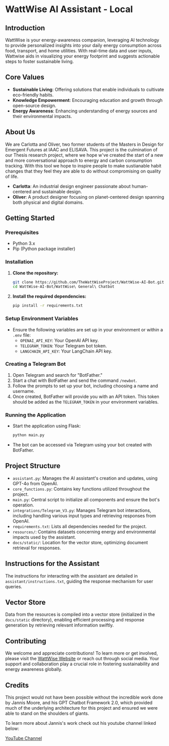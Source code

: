 
# WattWise AI Assistant - Local

## Introduction

WattWise is your energy-awareness companion, leveraging AI technology to provide personalized insights into your daily energy consumption across food, transport, and home utilities. With real-time data and user inputs, Wattwise aids in visualizing your energy footprint and suggests actionable steps to foster sustainable living.

## Core Values

- **Sustainable Living**: Offering solutions that enable individuals to cultivate eco-friendly habits.
- **Knowledge Empowerment**: Encouraging education and growth through open-source design.
- **Energy Awareness**: Enhancing understanding of energy sources and their environmental impacts.

## About Us

We are Carlotta and Oliver, two former students of the Masters in Design for Emergent Futures at IAAC and ELISAVA. This project is the culmination of our Thesis research project, where we hope w've created the start of a new and more conversational approach to energy and carbon consumption tracking. With this tool we hope to inspire people to make sustianable habit changes that they feel they are able to do without compromising on quality of life.

- **Carlotta**: An industrial design engineer passionate about human-centered and sustainable design.
- **Oliver**: A product designer focusing on planet-centered design spanning both physical and digital domains.

## Getting Started

### Prerequisites

- Python 3.x
- Pip (Python package installer)

### Installation

1. **Clone the repository:**
   ```bash
   git clone https://github.com/TheWattWiseProject/WattWise-AI-Bot.git 
   cd WattWise-AI-Bot/WattWise\ General\ Chatbot
   ```

2. **Install the required dependencies:**
   ```bash
   pip install -r requirements.txt
   ```

### Setup Environment Variables

- Ensure the following variables are set up in your environment or within a `.env` file:
  - `OPENAI_API_KEY`: Your OpenAI API key.
  - `TELEGRAM_TOKEN`: Your Telegram bot token.
  - `LANGCHAIN_API_KEY`: Your LangChain API key.

### Creating a Telegram Bot

1. Open Telegram and search for "BotFather."
2. Start a chat with BotFather and send the command `/newbot`.
3. Follow the prompts to set up your bot, including choosing a name and username.
4. Once created, BotFather will provide you with an API token. This token should be added as the `TELEGRAM_TOKEN` in your environment variables.

### Running the Application

- Start the application using Flask:
  ```bash
  python main.py
  ```

- The bot can be accessed via Telegram using your bot created with BotFather.

## Project Structure

- `assistant.py`: Manages the AI assistant's creation and updates, using GPT-4o from OpenAI.
- `core_functions.py`: Contains key functions utilized throughout the project.
- `main.py`: Central script to initialize all components and ensure the bot's operation.
- `integrations/Telegram_V3.py`: Manages Telegram bot interactions, including handling various input types and retrieving responses from OpenAI.
- `requirements.txt`: Lists all dependencies needed for the project.
- `resources/`: Contains datasets concerning energy and environmental impacts used by the assistant.
- `docs/static/`: Location for the vector store, optimizing document retrieval for responses.

## Instructions for the Assistant

The instructions for interacting with the assistant are detailed in `assistant/instructions.txt`, guiding the response mechanism for user queries.

## Vector Store

Data from the resources is compiled into a vector store (initialized in the `docs/static` directory), enabling efficient processing and response generation by retrieving relevant information swiftly.

## Contributing

We welcome and appreciate contributions! To learn more or get involved, please visit the [WattWise Website](#) or reach out through social media. Your support and collaboration play a crucial role in fostering sustainability and energy awareness globally.

## Credits

This project would not have been possible without the incredible work done by Jannis Moore, and his GPT Chatbot Framework 2.0, which provided much of the underlying architecture for this project and ensured we were able to stand on the shoulders of giants. 

To learn more about Jannis's work check out his youtube channel linked below:

[YouTube Channel](https://www.youtube.com/@jannismoore/featured)